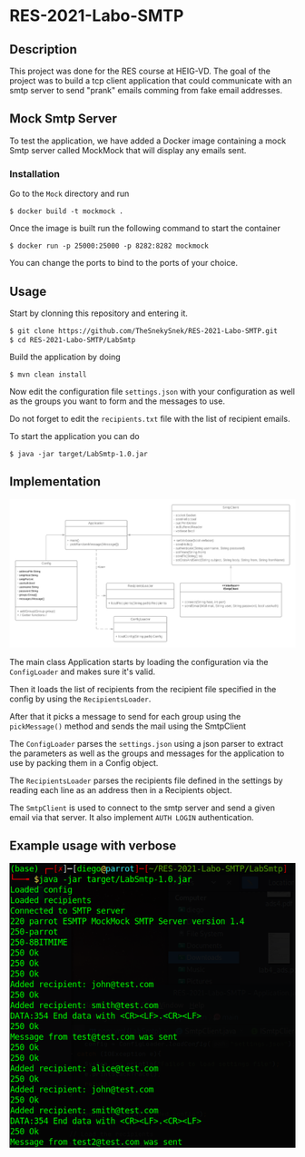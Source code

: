 # RES-2021-Labo-SMTP

## Description
This project was done for the RES course at HEIG-VD.
The goal of the project was to build a tcp client application that could communicate with an smtp server to send "prank" emails comming from fake email addresses.

## Mock Smtp Server
To test the application, we have added a Docker image containing a mock Smtp server called MockMock that will display any emails sent.

### Installation
Go to the `Mock` directory and run 

```
$ docker build -t mockmock .
```
Once the image is built run the following command to start the container

```
$ docker run -p 25000:25000 -p 8282:8282 mockmock
```
You can change the ports to bind to the ports of your choice.


## Usage
Start by clonning this repository and entering it.
```
$ git clone https://github.com/TheSnekySnek/RES-2021-Labo-SMTP.git
$ cd RES-2021-Labo-SMTP/LabSmtp
```

Build the application by doing
```
$ mvn clean install
```

Now edit the configuration file `settings.json` with your configuration as well as the groups you want to form and the messages to use.

Do not forget to edit the `recipients.txt` file with the list of recipient emails.

To start the application you can do
```
$ java -jar target/LabSmtp-1.0.jar
```
## Implementation
![Class Diagram](figures/uml.png)

The main class Application starts by loading the configuration via the `ConfigLoader` and makes sure it's valid. 

Then it loads the list of recipients from the recipient file specified in the config by using the `RecipientsLoader`. 

After that it picks a message to send for each group using the `pickMessage()` method and sends the mail using the SmtpClient

The `ConfigLoader` parses the `settings.json` using a json parser to extract the parameters as well as the groups and messages for the application to use by packing them in a Config object.

The `RecipientsLoader` parses the recipients file defined in the settings by reading each line as an address then in a Recipients object.

The `SmtpClient` is used to connect to the smtp server and send a given email via that server. It also implement `AUTH LOGIN` authentication.

## Example usage with verbose
![Verbose Ouptut](figures/verbose.png)
